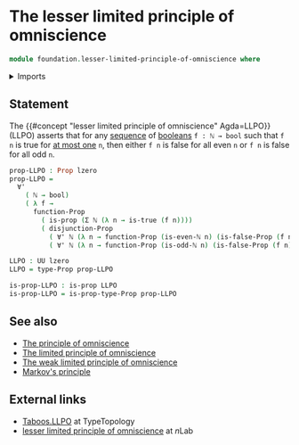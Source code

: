 # The lesser limited principle of omniscience

```agda
module foundation.lesser-limited-principle-of-omniscience where
```

<details><summary>Imports</summary>

```agda
open import elementary-number-theory.natural-numbers
open import elementary-number-theory.parity-natural-numbers

open import foundation.booleans
open import foundation.dependent-pair-types
open import foundation.dependent-products-propositions
open import foundation.disjunction
open import foundation.universal-quantification
open import foundation.universe-levels

open import foundation-core.fibers-of-maps
open import foundation-core.propositions
open import foundation-core.sets
```

</details>

## Statement

The {{#concept "lesser limited principle of omniscience" Agda=LLPO}} (LLPO)
asserts that for any [sequence](foundation.sequences.md) of
[booleans](foundation.booleans.md) `f : ℕ → bool` such that `f n` is true for
[at most one](foundation-core.propositions.md) `n`, then either `f n` is false
for all even `n` or `f n` is false for all odd `n`.

```agda
prop-LLPO : Prop lzero
prop-LLPO =
  ∀'
    ( ℕ → bool)
    ( λ f →
      function-Prop
        ( is-prop (Σ ℕ (λ n → is-true (f n))))
        ( disjunction-Prop
          ( ∀' ℕ (λ n → function-Prop (is-even-ℕ n) (is-false-Prop (f n))))
          ( ∀' ℕ (λ n → function-Prop (is-odd-ℕ n) (is-false-Prop (f n))))))

LLPO : UU lzero
LLPO = type-Prop prop-LLPO

is-prop-LLPO : is-prop LLPO
is-prop-LLPO = is-prop-type-Prop prop-LLPO
```

## See also

- [The principle of omniscience](foundation.principle-of-omniscience.md)
- [The limited principle of omniscience](foundation.limited-principle-of-omniscience.md)
- [The weak limited principle of omniscience](foundation.weak-limited-principle-of-omniscience.md)
- [Markov's principle](logic.markovs-principle.md)

## External links

- [Taboos.LLPO](https://martinescardo.github.io/TypeTopology/Taboos.LLPO.html)
  at TypeTopology
- [lesser limited principle of omniscience](https://ncatlab.org/nlab/show/lesser+limited+principle+of+omniscience)
  at $n$Lab
